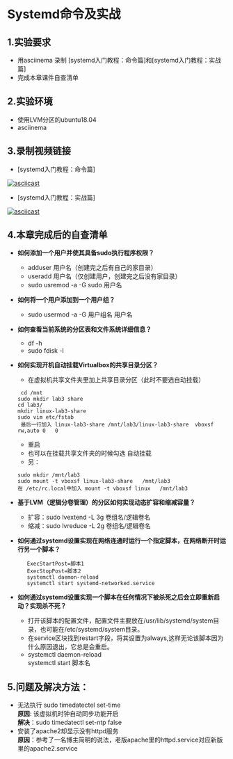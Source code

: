 # Systemd命令及实战  
## 1.实验要求
  * 用asciinema 录制 [systemd入门教程：命令篇]和[systemd入门教程：实战篇]  
  * 完成本章课件自查清单  
## 2.实验环境  
* 使用LVM分区的ubuntu18.04  
* asciinema
## 3.录制视频链接
* [systemd入门教程：命令篇]  

[![asciicast](https://asciinema.org/a/7M9oGaahuf4v6X0iDg8JqBNIR.svg)](https://asciinema.org/a/7M9oGaahuf4v6X0iDg8JqBNIR)   

* [systemd入门教程：实战篇]   

[![asciicast](https://asciinema.org/a/kX6xvcA2z0f2kuxWuCSngVaJ4.svg)](https://asciinema.org/a/kX6xvcA2z0f2kuxWuCSngVaJ4)
## 4.本章完成后的自查清单
* **如何添加一个用户并使其具备sudo执行程序权限？**  
  * adduser 用户名（创建完之后有自己的家目录）  
  * useradd 用户名（仅创建用户，创建完之后没有家目录）
  * sudo usremod -a -G sudo 用户名
* **如何将一个用户添加到一个用户组？**
  * sudo usermod -a -G 用户组名 用户名  
* **如何查看当前系统的分区表和文件系统详细信息？**   
  * df -h
  * sudo fdisk -l
* **如何实现开机自动挂载Virtualbox的共享目录分区？**  
   * 在虚拟机共享文件夹里加上共享目录分区（此时不要选自动挂载）  
   ```  
    cd /mnt  
  sudo mkdir lab3 share  
  cd lab3/
  mkdir linux-lab3-share  
  sudo vim etc/fstab  
    最后一行加入 linux-lab3-share	/mnt/lab3/linux-lab3-share	vboxsf 	rw,auto	0	0    
    ``` 
    * 重启
    * 也可以在挂载共享文件夹的时候勾选 自动挂载
  * 另：  
  ```    
  sudo mkdir /mnt/lab3   
  sudo mount -t vboxsf linux-lab3-share   /mnt/lab3  
  在 /etc/rc.local中加入 mount -t vboxsf linux   /mnt/lab3   
  ```

* **基于LVM（逻辑分卷管理）的分区如何实现动态扩容和缩减容量？**    
   * 扩容：sudo lvextend -L 3g 卷组名/逻辑卷名 
   * 缩减：sudo lvreduce -L 2g 卷组名/逻辑卷名
* **如何通过systemd设置实现在网络连通时运行一个指定脚本，在网络断开时运行另一个脚本？**  
  ```      
     ExecStartPost=脚本1
     ExecStopPost=脚本2
     systemctl daemon-reload  
     systemctl start systemd-networked.service      
     ```  

* **如何通过systemd设置实现一个脚本在任何情况下被杀死之后会立即重新启动？实现杀不死？**  
   * 打开该脚本的配置文件，配置文件主要放在/usr/lib/systemd/system目录，也可能在/etc/systemd/system目录。
   * 在service区块找到restart字段，将其设置为always,这样无论该脚本因为什么原因退出，它总是会重启。
   * systemctl daemon-reload  
     systemctl start 脚本名  
## 5.问题及解决方法：
* 无法执行 sudo timedatectel set-time  
  **原因**: 该虚拟机时钟自动同步功能开启  
  **解决**：sudo timedatectl set-ntp false  
* 安装了apache2却显示没有httpd服务  
  **原因**：参考了一名博主简明的说法，老版apache里的httpd.service对应新版里的apache2.service  

